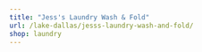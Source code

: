 ```yaml
---
title: "Jess's Laundry Wash & Fold"
url: /lake-dallas/jesss-laundry-wash-and-fold/
shop: laundry
---
```

